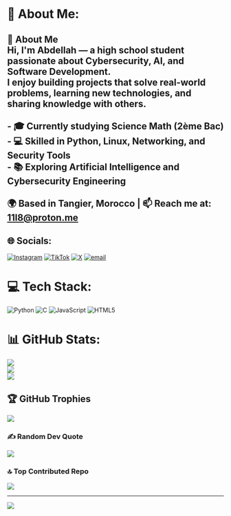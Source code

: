 # 💫 About Me:
## 👋 About Me<br>Hi, I'm **Abdellah** — a high school student passionate about **Cybersecurity, AI, and Software Development**.  <br>I enjoy building projects that solve real-world problems, learning new technologies, and sharing knowledge with others.  <br><br>- 🎓 Currently studying Science Math (2ème Bac)  <br>- 💻 Skilled in Python, Linux, Networking, and Security Tools  <br>- 📚 Exploring Artificial Intelligence and Cybersecurity Engineering  <br><br>🌍 Based in Tangier, Morocco | 📫 Reach me at: 11l8@proton.me<br>


## 🌐 Socials:
[![Instagram](https://img.shields.io/badge/Instagram-%23E4405F.svg?logo=Instagram&logoColor=white)](https://instagram.com/0x11h) [![TikTok](https://img.shields.io/badge/TikTok-%23000000.svg?logo=TikTok&logoColor=white)](https://tiktok.com/@lvcy) [![X](https://img.shields.io/badge/X-black.svg?logo=X&logoColor=white)](https://x.com/0x11h) [![email](https://img.shields.io/badge/Email-D14836?logo=gmail&logoColor=white)](mailto:11l9@proton.me) 

# 💻 Tech Stack:
![Python](https://img.shields.io/badge/python-3670A0?style=for-the-badge&logo=python&logoColor=ffdd54) ![C](https://img.shields.io/badge/c-%2300599C.svg?style=for-the-badge&logo=c&logoColor=white) ![JavaScript](https://img.shields.io/badge/javascript-%23323330.svg?style=for-the-badge&logo=javascript&logoColor=%23F7DF1E) ![HTML5](https://img.shields.io/badge/html5-%23E34F26.svg?style=for-the-badge&logo=html5&logoColor=white)
# 📊 GitHub Stats:
![](https://github-readme-stats.vercel.app/api?username=9x11&theme=dark&hide_border=false&include_all_commits=true&count_private=true)<br/>
![](https://nirzak-streak-stats.vercel.app/?user=9x11&theme=dark&hide_border=false)<br/>
![](https://github-readme-stats.vercel.app/api/top-langs/?username=9x11&theme=dark&hide_border=false&include_all_commits=true&count_private=true&layout=compact)

## 🏆 GitHub Trophies
![](https://github-profile-trophy.vercel.app/?username=9x11&theme=radical&no-frame=false&no-bg=false&margin-w=4)

### ✍️ Random Dev Quote
![](https://quotes-github-readme.vercel.app/api?type=horizontal&theme=radical)

### 🔝 Top Contributed Repo
![](https://github-contributor-stats.vercel.app/api?username=9x11&limit=5&theme=dark&combine_all_yearly_contributions=true)

---
[![](https://visitcount.itsvg.in/api?id=9x11&icon=0&color=0)](https://visitcount.itsvg.in)

<!-- 011 -->
